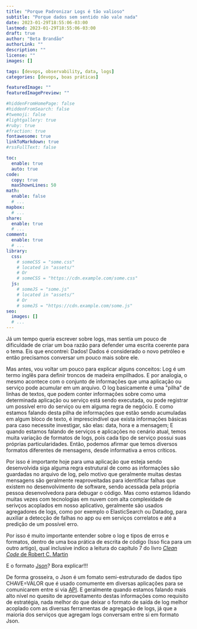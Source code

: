 ```yaml
---
title: "Porque Padronizar Logs é tão valioso"
subtitle: "Porque dados sem sentido não vale nada"
date: 2023-01-29T18:55:06-03:00
lastmod: 2023-01-29T18:55:06-03:00
draft: true
author: "Beta Brandão"
authorLink: ""
description: ""
license: ""
images: []

tags: [devops, observability, data, logs]
categories: [devops, boas práticas]

featuredImage: ""
featuredImagePreview: ""

#hiddenFromHomePage: false
#hiddenFromSearch: false
#twemoji: false
#lightgallery: true
#ruby: true
#fraction: true
fontawesome: true
linkToMarkdown: true
#rssFullText: false

toc:
  enable: true
  auto: true
code:
  copy: true
  maxShownLines: 50
math:
  enable: false
  # ...
mapbox:
  # ...
share:
  enable: true
  # ...
comment:
  enable: true
  # ...
library:
  css:
    # someCSS = "some.css"
    # located in "assets/"
    # Or
    # someCSS = "https://cdn.example.com/some.css"
  js:
    # someJS = "some.js"
    # located in "assets/"
    # Or
    # someJS = "https://cdn.example.com/some.js"
seo:
  images: []
  # ...
---
```


Já um tempo queria escrever sobre logs, mas sentia um pouco de dificuldade de criar um boa razão para defender uma escrita coerente para o tema. Eis que encontrei: Dados! Dados é considerado o novo petróleo e então precisamos conversar um pouco mais sobre ele.

Mas antes, vou voltar um pouco para explicar alguns conceitos: Log é um termo inglês para definir troncos de madeira empilhados. E por analogia, o mesmo acontece com o conjunto de informações que uma aplicação ou serviço pode acumular em um arquivo. O log basicamente é uma "pilha" de linhas de textos, que podem conter informações sobre como uma determinada aplicação ou serviço está sendo executada, ou pode registrar um possível erro do serviço ou em alguma regra de negócio. E como estamos falando desta pilha de informações que estão sendo acumuladas em algum bloco de texto, é imprescindível que exista informações básicas para caso necessite investigar, são elas: data, hora e a mensagem; E quando estamos falando de serviços e aplicações no cenário atual, temos muita variação de formatos de logs, pois cada tipo de serviço possui suas próprias particularidades. Então, podemos afirmar que temos diversos formatos diferentes de mensagens, desde informativa a erros críticos.

Por isso é importante hoje para uma aplicação que esteja sendo desenvolvida siga alguma regra estrutural de como as informações são guardadas no arquivo de log, pelo motivo que geralmente muitas destas mensagens são geralmente reaproveitadas para identificar falhas que existem no desenvolvimento de software, sendo acessada pela própria pessoa desenvolvedora para debugar o código. Mas como estamos lidando muitas vezes com tecnologias em nuvem com alta complexidade de serivços acoplados em nosso aplicativo, geralmente são usados agregadores de logs, como por exemplo o ElasticSearch ou Datadog, para auxiliar a detecção de falhas no app ou em serviços correlatos e até a predição de um possível erro.

Por isso é muito importante entender sobre o log e tipos de erros e formatos, dentro de uma boa prática de escrita de código (Isso fica para um outro artigo), qual inclusive indico a leitura do capítulo 7 do livro [*Clean Code* de Robert C. Martin](URL) 

E o formato [Json]()? Bora explicar!!!

De forma grosseira, o Json é um fomato semi-estruturado de dados tipo CHAVE=VALOR que é usado comumente em diversas aplicações para se comunicarem entre si via [API](). E geralmente quando estamos falando mais alto nível no quesito de aproveitamento destas informações como requisito de estratégia, nada melhor do que deixar o formato de saída de log melhor acoplado com as diversas ferramentas de agregação de logs, já que a maioria dos serviços que agregam logs conversam entre si em formato Json.


<!--more-->
